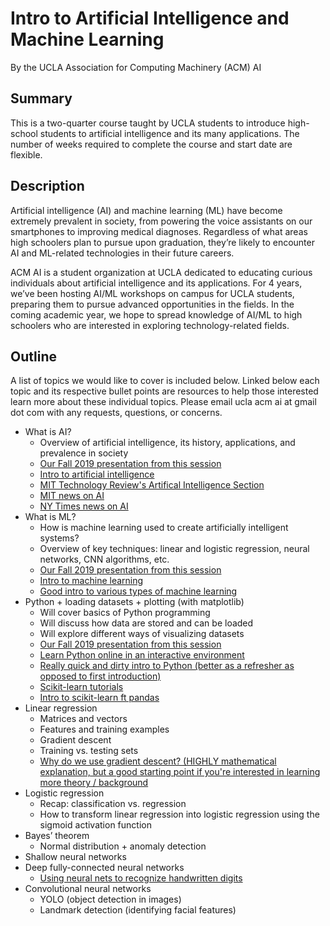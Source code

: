 # Intro to Artificial Intelligence and Machine Learning
By the UCLA Association for Computing Machinery (ACM) AI

## Summary
This is a two-quarter course taught by UCLA students to introduce high-school students to artificial intelligence and its many applications. The number of weeks required to complete the course and start date are flexible.

## Description
Artificial intelligence (AI) and machine learning (ML) have become extremely prevalent in society, from powering the voice assistants on our smartphones to improving medical diagnoses. Regardless of what areas high schoolers plan to pursue upon graduation, they’re likely to encounter AI and ML-related technologies in their future careers.

ACM AI is a student organization at UCLA dedicated to educating curious individuals about artificial intelligence and its applications. For 4 years, we’ve been hosting AI/ML workshops on campus for UCLA students, preparing them to pursue advanced opportunities in the fields. In the coming academic year, we hope to spread knowledge of AI/ML to high schoolers who are interested in exploring technology-related fields. 

## Outline
A list of topics we would like to cover is included below. Linked below each topic and its respective bullet points are resources to help those interested learn more about these individual topics. Please email ucla acm ai at gmail dot com with any requests, questions, or concerns.

* What is AI?
  * Overview of artificial intelligence, its history, applications, and prevalence in society
  * [Our Fall 2019 presentation from this session](https://docs.google.com/presentation/d/1yzc0K7pztHydPVXGULlYszm-J_OnqRxkjr5PlQ4RHDc/edit?usp=sharing)
  * [Intro to artificial intelligence](https://www.geeksforgeeks.org/artificial-intelligence-an-introduction/)
  * [MIT Technology Review's Artifical Intelligence Section](https://www.technologyreview.com/artificial-intelligence/)
  * [MIT news on AI](http://news.mit.edu/topic/artificial-intelligence2)
  * [NY Times news on AI](https://www.nytimes.com/topic/subject/artificial-intelligence)
* What is ML?
  * How is machine learning used to create artificially intelligent systems?
  * Overview of key techniques: linear and logistic regression, neural networks, CNN algorithms, etc.
  * [Our Fall 2019 presentation from this session](https://docs.google.com/presentation/d/1eDwEFXscmPcLhBuYd9ar0gSkjtiyFay55q4IpwgbA5w/edit?usp=sharing)
  * [Intro to machine learning](https://towardsdatascience.com/machine-learning-an-introduction-23b84d51e6d0)
  * [Good intro to various types of machine learning](https://www.geeksforgeeks.org/getting-started-machine-learning/)
* Python + loading datasets + plotting (with matplotlib)
  * Will cover basics of Python programming
  * Will discuss how data are stored and can be loaded
  * Will explore different ways of visualizing datasets
  * [Our Fall 2019 presentation from this session](https://drive.google.com/file/d/1b-NUdhieq6yPRvsEWn_MxaLUZ8sIw0vk/view?usp=sharing)
  * [Learn Python online in an interactive environment](https://www.codecademy.com/learn/learn-python)
  * [Really quick and dirty intro to Python (better as a refresher as opposed to first introduction)](https://www.stavros.io/tutorials/python/)
  * [Scikit-learn tutorials](https://scikit-learn.org/stable/tutorial/index.html)
  * [Intro to scikit-learn ft pandas](https://www.geeksforgeeks.org/learning-model-building-scikit-learn-python-machine-learning-library/)
* Linear regression
  * Matrices and vectors
  * Features and training examples
  * Gradient descent
  * Training vs. testing sets
  * [Why do we use gradient descent? (HIGHLY mathematical explanation, but a good starting point if you're interested in learning more theory / background](https://scienceofdata.org/2019/11/24/why-gradient-descent/)
* Logistic regression
  * Recap: classification vs. regression
  * How to transform linear regression into logistic regression using the sigmoid activation function
* Bayes’ theorem 
  * Normal distribution + anomaly detection
* Shallow neural networks
* Deep fully-connected neural networks
  * [Using neural nets to recognize handwritten digits](http://neuralnetworksanddeeplearning.com/chap1.html)
* Convolutional neural networks
  * YOLO (object detection in images)
  * Landmark detection (identifying facial features)

